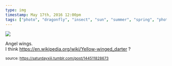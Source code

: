 ```yaml
---
type: img
timestamp: May 17th, 2016 12:00pm
tags: ["photo", "dragonfly", "insect", "sun", "summer", "spring", "photography"]
---
```

<img src="https://saturdayxiii.github.io/media/144511828673.jpg"/>
                                                                                          
Angel wings.<br/>I think <a href="https://en.wikipedia.org/wiki/Yellow-winged_darter" target="_blank">https://en.wikipedia.org/wiki/Yellow-winged_darter</a> ?
 
                                    
                
                
                
                
                                
<small>source: https://saturdayxiii.tumblr.com/post/144511828673</small>